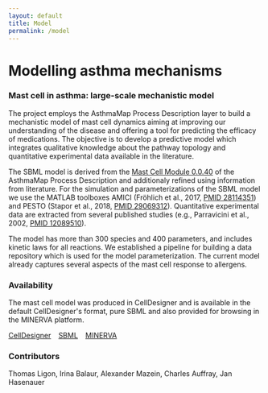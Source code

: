 ```yaml
---
layout: default
title: Model
permalink: /model
---
```


# Modelling asthma mechanisms

### Mast cell in asthma: large-scale mechanistic model

The project employs the AsthmaMap Process Description layer to build a mechanistic model of mast cell dynamics aiming at improving our understanding of the disease and offering a tool for predicting the efficacy of medications. The objective is to develop a predictive model which integrates qualitative knowledge about the pathway topology and quantitative experimental data available in the literature.  

The SBML model is derived from the [Mast Cell Module 0.0.40](/pd/) of the AsthmaMap Process Description and additionaly refined using information from literature. For the simulation and parameterizations of the SBML model we use the MATLAB toolboxes AMICI (Fröhlich et al., 2017, [PMID 28114351](https://www.ncbi.nlm.nih.gov/pubmed/28114351)) and PESTO (Stapor et al., 2018, [PMID 29069312](https://www.ncbi.nlm.nih.gov/pubmed/29069312)). Quantitative experimental data are extracted from several published studies (e.g., Parravicini et al., 2002, [PMID 12089510](https://www.ncbi.nlm.nih.gov/pubmed/12089510)).  

The model has more than 300 species and 400 parameters, and includes kinetic laws for all reactions. We established a pipeline for building a data repository which is used for the model parameterization. The current model already captures several aspects of the mast cell response to allergens.  

### Availability

The mast cell model was produced in CellDesigner and is available in the default CellDesigner's format, pure SBML and also provided for browsing in the MINERVA platform.  

[CellDesigner](/downloads/models/ASTHMA_V40_M07NoRules.xml) &ensp; 
[SBML]() &ensp; 
[MINERVA](https://asthma.uni.lu/minerva/index.xhtml?id=ASTHMA_V40_M07NoRules) &ensp; 

### Contributors

Thomas Ligon, Irina Balaur, Alexander Mazein, Charles Auffray, Jan Hasenauer




